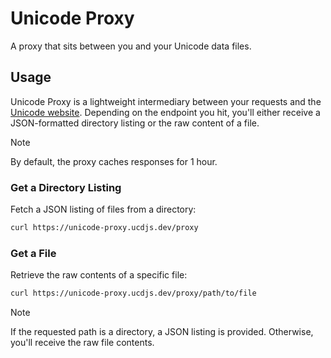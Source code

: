# Unicode Proxy

A proxy that sits between you and your Unicode data files.

## Usage

Unicode Proxy is a lightweight intermediary between your requests and the [Unicode website](https://unicode.org). Depending on the endpoint you hit, you'll either receive a JSON-formatted directory listing or the raw content of a file.

> [!NOTE]
> By default, the proxy caches responses for 1 hour.

### Get a Directory Listing

Fetch a JSON listing of files from a directory:

```bash
curl https://unicode-proxy.ucdjs.dev/proxy
```

### Get a File

Retrieve the raw contents of a specific file:

```bash
curl https://unicode-proxy.ucdjs.dev/proxy/path/to/file
```

> [!NOTE]
> If the requested path is a directory, a JSON listing is provided. Otherwise, you'll receive the raw file contents.
